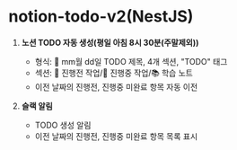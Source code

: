 # notion-todo-v2(NestJS)

1. **노션 TODO 자동 생성(평일 아침 8시 30분(주말제외))**

   - 형식: 📅 mm월 dd일 TODO 제목, 4개 섹션, "TODO" 태그
   - 섹션: 🚀 진행전 작업/📝 진행중 작업/📚 학습 노트
   - 이전 날짜의 진행전, 진행중 미완료 항목 자동 이전

2. **슬랙 알림**
   - TODO 생성 알림
   - 이전 날짜의 진행전, 진행중 미완료 항목 목록 표시
